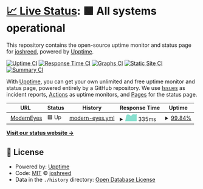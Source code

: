 # [📈 Live Status](https://joshreed.github.io/uptime): <!--live status--> **🟩 All systems operational**

This repository contains the open-source uptime monitor and status page for [joshreed](https://joshreed.github.io/uptime), powered by [Upptime](https://github.com/upptime/upptime).

[![Uptime CI](https://github.com/joshreed/uptime/workflows/Uptime%20CI/badge.svg)](https://github.com/joshreed/uptime/actions?query=workflow%3A%22Uptime+CI%22)
[![Response Time CI](https://github.com/joshreed/uptime/workflows/Response%20Time%20CI/badge.svg)](https://github.com/joshreed/uptime/actions?query=workflow%3A%22Response+Time+CI%22)
[![Graphs CI](https://github.com/joshreed/uptime/workflows/Graphs%20CI/badge.svg)](https://github.com/joshreed/uptime/actions?query=workflow%3A%22Graphs+CI%22)
[![Static Site CI](https://github.com/joshreed/uptime/workflows/Static%20Site%20CI/badge.svg)](https://github.com/joshreed/uptime/actions?query=workflow%3A%22Static+Site+CI%22)
[![Summary CI](https://github.com/joshreed/uptime/workflows/Summary%20CI/badge.svg)](https://github.com/joshreed/uptime/actions?query=workflow%3A%22Summary+CI%22)

With [Upptime](https://upptime.js.org), you can get your own unlimited and free uptime monitor and status page, powered entirely by a GitHub repository. We use [Issues](https://github.com/joshreed/uptime/issues) as incident reports, [Actions](https://github.com/joshreed/uptime/actions) as uptime monitors, and [Pages](https://joshreed.github.io/uptime) for the status page.

<!--start: status pages-->
<!-- This summary is generated by Upptime (https://github.com/upptime/upptime) -->
<!-- Do not edit this manually, your changes will be overwritten -->
<!-- prettier-ignore -->
| URL | Status | History | Response Time | Uptime |
| --- | ------ | ------- | ------------- | ------ |
| <img alt="" src="https://favicons.githubusercontent.com/www.moderneyesomaha.com" height="13"> [ModernEyes](https://www.moderneyesomaha.com/status) | 🟩 Up | [modern-eyes.yml](https://github.com/joshreed/uptime/commits/HEAD/history/modern-eyes.yml) | <details><summary><img alt="Response time graph" src="./graphs/modern-eyes/response-time-week.png" height="20"> 335ms</summary><br><a href="https://joshreed.github.io/uptime/history/modern-eyes"><img alt="Response time 353" src="https://img.shields.io/endpoint?url=https%3A%2F%2Fraw.githubusercontent.com%2Fjoshreed%2Fuptime%2FHEAD%2Fapi%2Fmodern-eyes%2Fresponse-time.json"></a><br><a href="https://joshreed.github.io/uptime/history/modern-eyes"><img alt="24-hour response time 374" src="https://img.shields.io/endpoint?url=https%3A%2F%2Fraw.githubusercontent.com%2Fjoshreed%2Fuptime%2FHEAD%2Fapi%2Fmodern-eyes%2Fresponse-time-day.json"></a><br><a href="https://joshreed.github.io/uptime/history/modern-eyes"><img alt="7-day response time 335" src="https://img.shields.io/endpoint?url=https%3A%2F%2Fraw.githubusercontent.com%2Fjoshreed%2Fuptime%2FHEAD%2Fapi%2Fmodern-eyes%2Fresponse-time-week.json"></a><br><a href="https://joshreed.github.io/uptime/history/modern-eyes"><img alt="30-day response time 327" src="https://img.shields.io/endpoint?url=https%3A%2F%2Fraw.githubusercontent.com%2Fjoshreed%2Fuptime%2FHEAD%2Fapi%2Fmodern-eyes%2Fresponse-time-month.json"></a><br><a href="https://joshreed.github.io/uptime/history/modern-eyes"><img alt="1-year response time 353" src="https://img.shields.io/endpoint?url=https%3A%2F%2Fraw.githubusercontent.com%2Fjoshreed%2Fuptime%2FHEAD%2Fapi%2Fmodern-eyes%2Fresponse-time-year.json"></a></details> | <details><summary><a href="https://joshreed.github.io/uptime/history/modern-eyes">99.84%</a></summary><a href="https://joshreed.github.io/uptime/history/modern-eyes"><img alt="All-time uptime 99.38%" src="https://img.shields.io/endpoint?url=https%3A%2F%2Fraw.githubusercontent.com%2Fjoshreed%2Fuptime%2FHEAD%2Fapi%2Fmodern-eyes%2Fuptime.json"></a><br><a href="https://joshreed.github.io/uptime/history/modern-eyes"><img alt="24-hour uptime 100.00%" src="https://img.shields.io/endpoint?url=https%3A%2F%2Fraw.githubusercontent.com%2Fjoshreed%2Fuptime%2FHEAD%2Fapi%2Fmodern-eyes%2Fuptime-day.json"></a><br><a href="https://joshreed.github.io/uptime/history/modern-eyes"><img alt="7-day uptime 99.84%" src="https://img.shields.io/endpoint?url=https%3A%2F%2Fraw.githubusercontent.com%2Fjoshreed%2Fuptime%2FHEAD%2Fapi%2Fmodern-eyes%2Fuptime-week.json"></a><br><a href="https://joshreed.github.io/uptime/history/modern-eyes"><img alt="30-day uptime 99.96%" src="https://img.shields.io/endpoint?url=https%3A%2F%2Fraw.githubusercontent.com%2Fjoshreed%2Fuptime%2FHEAD%2Fapi%2Fmodern-eyes%2Fuptime-month.json"></a><br><a href="https://joshreed.github.io/uptime/history/modern-eyes"><img alt="1-year uptime 99.38%" src="https://img.shields.io/endpoint?url=https%3A%2F%2Fraw.githubusercontent.com%2Fjoshreed%2Fuptime%2FHEAD%2Fapi%2Fmodern-eyes%2Fuptime-year.json"></a></details>

<!--end: status pages-->

[**Visit our status website →**](https://joshreed.github.io/uptime)

## 📄 License

- Powered by: [Upptime](https://github.com/upptime/upptime)
- Code: [MIT](./LICENSE) © [joshreed](https://joshreed.github.io/uptime)
- Data in the `./history` directory: [Open Database License](https://opendatacommons.org/licenses/odbl/1-0/)
